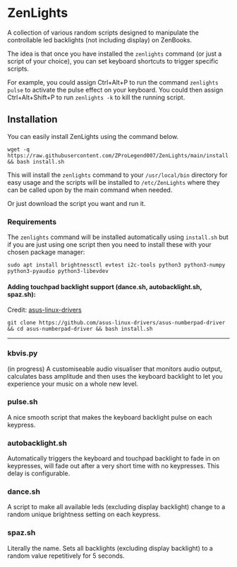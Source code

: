 # ZenLights
A collection of various random scripts designed to manipulate the controllable led backlights (not including display) on ZenBooks.

The idea is that once you have installed the `zenlights` command (or just a script of your choice), you can set keyboard shortcuts to trigger specific scripts.

For example, you could assign Ctrl+Alt+P to run the command `zenlights pulse` to activate the pulse effect on your keyboard. You could then assign Ctrl+Alt+Shift+P to run `zenlights -k` to kill the running script.

## Installation
You  can easily install ZenLights using the command below.
```
wget -q https://raw.githubusercontent.com/ZProLegend007/ZenLights/main/install.sh && bash install.sh
```
This will install the `zenlights` command to your `/usr/local/bin` directory for easy usage and the scripts will be installed to `/etc/ZenLights` where they can be called upon by the main command when needed.

Or just download the script you want and run it.

### Requirements

The `zenlights` command will be installed automatically using `install.sh` but if you are just using one script then you need to install these with your chosen package manager:

```
sudo apt install brightnessctl evtest i2c-tools python3 python3-numpy python3-pyaudio python3-libevdev
```


#### Adding touchpad backlight support (dance.sh, autobacklight.sh, spaz.sh): 

Credit: [asus-linux-drivers](https://github.com/asus-linux-drivers/asus-numberpad-driver)
```
git clone https://github.com/asus-linux-drivers/asus-numberpad-driver && cd asus-numberpad-driver && bash install.sh
```
<hr>

### kbvis.py
(in progress)
A customiseable audio visualiser that monitors audio output, calculates bass amplitude and then uses the keyboard backlight to let you experience your music on a whole new level.

### pulse.sh
A nice smooth script that makes the keyboard backlight pulse on each keypress.

### autobacklight.sh
Automatically triggers the keyboard and touchpad backlight to fade in on keypresses, will fade out after a very short time with no keypresses. This delay is configurable.

### dance.sh
A script to make all available leds (excluding display backlight) change to a random unique brightness setting on each keypress.

### spaz.sh
Literally the name. Sets all backlights (excluding display backlight) to a random value repetitively for 5 seconds.


